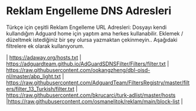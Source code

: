 # Reklam Engelleme DNS Adresleri
Türkçe için çeşitli Reklam Engelleme URL Adresleri:
Dosyayı kendi kullandığım Adguard home için yaptım ama herkes kullanabilir. Eklemek / düzeltmek istediğiniz bir şey olursa yazmaktan çekinmeyin.. Aşağıdaki filtrelere ek olarak kullanıyorum.

| https://adaway.org/hosts.txt
| https://adguardteam.github.io/AdGuardSDNSFilter/Filters/filter.txt
| https://raw.githubusercontent.com/ookangzheng/dbl-oisd-nl/master/abp_light.txt
| https://raw.githubusercontent.com/AdguardTeam/FiltersRegistry/master/filters/filter_13_Turkish/filter.txt
| https://raw.githubusercontent.com/bkrucarci/turk-adlist/master/hosts
|https://raw.githubusercontent.com/osmanelitok/reklam/main/block-list |
